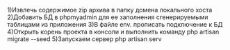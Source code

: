 1)Извлечь содержимое zip архива в папку домена локального хоста
2)Добавить БД в phpmyadmin для ее заполнения сгенерируемыми таблицами из приложения
3)В файле env. прописать подключение к БД
4)Открыть корень проекта в консоли и выполнить команду php artisan migrate --seed
5)Запускаем сервер php artisan serv
